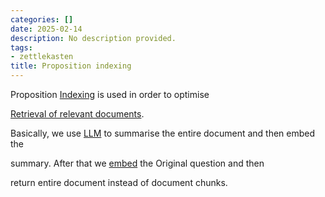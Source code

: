 ```yaml
---
categories: []
date: 2025-02-14
description: No description provided.
tags:
- zettlekasten
title: Proposition indexing
---
```


Proposition [Indexing](Indexing) is used in order to optimise 

[Retrieval of relevant documents](Retrieval%20of%20relevant%20documents.md).

Basically, we use [LLM](LLM.md) to summarise the entire document and then embed the

summary. After that we [embed](Embedding.md) the Original question and then

return entire document instead of document chunks.